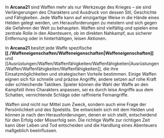 In **Arcana21** sind Waffen mehr als nur Werkzeuge des Krieges – sie sind Verlängerungen des Charakters und Ausdruck von dessen Stil, Geschichte und Fähigkeiten. Jede Waffe kann auf einzigartige Weise in die Hände eines Helden gelegt werden, um Herausforderungen zu meistern und sich gegen die Gefahren der Welt zu behaupten. Waffen sind vielfältig und spielen eine zentrale Rolle in den Abenteuern, ob im direkten Nahkampf, aus sicherer Entfernung oder in hinterhältigen, leisen Aktionen.  
  
In **Arcana21** besitzt jede Waffe spezifische **[[./Waffeneigenschaften/Waffeneigenschaften|Waffeneigenschaften]]** und [[Ausrüstungen/Waffen/Waffenfähigkeiten/Waffenfähigkeiten|Ausrüstungen/Waffen/Waffenfähigkeiten/Waffenfähigkeiten]], die ihre Einsatzmöglichkeiten und strategischen Vorteile bestimmen. Einige Waffen eignen sich für schnelle und präzise Angriffe, andere setzen auf rohe Kraft oder schleichende Taktiken. Spieler können die Wahl der Waffe an den Kampfstil ihres Charakters anpassen, sei es durch leise Angriffe aus dem Schatten, vernichtende Schläge oder raffinierte Fernangriffe.  
  
Waffen sind nicht nur Mittel zum Zweck, sondern auch eine Frage der Persönlichkeit und des Spielstils. Sie entwickeln sich mit dem Helden und können je nach den Herausforderungen, denen er sich stellt, entscheidend für den Erfolg oder Misserfolg sein. Die richtige Waffe zur richtigen Zeit kann über Leben und Tod entscheiden und die Handlung eines Abenteuers maßgeblich beeinflussen.